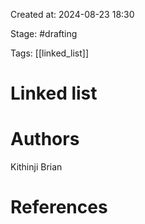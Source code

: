 Created at: 2024-08-23 18:30

Stage: #drafting
 
Tags: [[linked_list]]

# Linked list


# Authors
Kithinji Brian

# References
